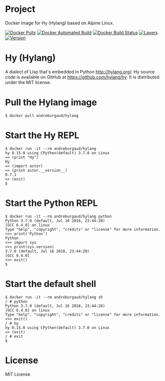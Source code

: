 # Project

Docker image for Hy (Hylang) based on Alpine Linux.

[![Docker Pulls](https://img.shields.io/docker/pulls/andreburgaud/hylang.svg)](https://hub.docker.com/r/andreburgaud/hylang/)
[![Docker Automated Build](https://img.shields.io/docker/automated/andreburgaud/hylang.svg)](https://hub.docker.com/r/andreburgaud/hylang/)
[![Docker Build Status](https://img.shields.io/docker/build/andreburgaud/hylang.svg)](https://hub.docker.com/r/andreburgaud/hylang/)
[![Layers](https://images.microbadger.com/badges/image/andreburgaud/hylang.svg)](https://microbadger.com/images/andreburgaud/hylang)
[![Version](https://images.microbadger.com/badges/version/andreburgaud/hylang.svg)](https://microbadger.com/images/andreburgaud/hylang)

# Hy (Hylang)

A dialect of Lisp that's embedded in Python http://hylang.org/. Hy source code
is available on GitHub at https://github.com/hylang/hy. It is distributed under
the MIT license.

# Pull the Hylang image

```
$ docker pull andreburgaud/hylang
```

# Start the Hy REPL

```
$ docker run -it --rm andreburgaud/hylang
hy 0.15.0 using CPython(default) 3.7.0 on Linux
=> (print "Hy")
Hy
=> (import astor)
=> (print astor.__version__)
0.7.1
=> (exit)
$
```

# Start the Python REPL

```
$ docker run -it --rm andreburgaud/hylang python
Python 3.7.0 (default, Jul 16 2018, 23:44:28)
[GCC 6.4.0] on linux
Type "help", "copyright", "credits" or "license" for more information.
>>> print('Python')
Python
>>> import sys
>>> print(sys.version)
3.7.0 (default, Jul 16 2018, 23:44:28)
[GCC 6.4.0]
>>> exit()
$
```

# Start the default shell

```
$ docker run -it --rm andreburgaud/hylang sh
/ # python
Python 3.7.0 (default, Jul 16 2018, 23:44:28)
[GCC 6.4.0] on linux
Type "help", "copyright", "credits" or "license" for more information.
>>> exit()
/ # hy
hy 0.15.0 using CPython(default) 3.7.0 on Linux
=> (exit)
/ # exit
$
```

# License

MIT License
